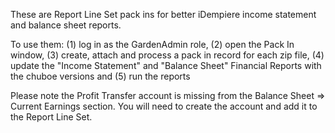 These are Report Line Set pack ins for better iDempiere income statement and balance sheet reports. 

To use them: 
(1) log in as the GardenAdmin role, 
(2) open the Pack In window, 
(3) create, attach and process a pack in record for each zip file,
(4) update the "Income Statement" and "Balance Sheet" Financial Reports with the chuboe versions and
(5) run the reports

Please note the Profit Transfer account is missing from the Balance Sheet => Current Earnings section. You will need to create the account and add it to the Report Line Set.
